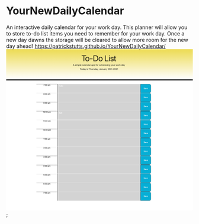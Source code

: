 # YourNewDailyCalendar
An interactive daily calendar for your work day.
This planner will allow you to store to-do list items you need to remember for your work day. Once a new day dawns the storage will be cleared to allow more room for the new day ahead! https://patrickstutts.github.io/YourNewDailyCalendar/
![screenshot](DailyCalendar.png); 
